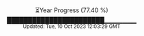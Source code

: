 <p align="center">
⏳Year Progress (77.40 %) <br>
███████████████████████▁▁▁▁▁▁▁ <br>
<sub>Updated: Tue, 10 Oct 2023 12:03:29 GMT</sub>
</p>

